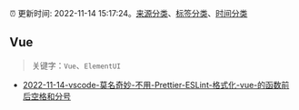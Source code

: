 :alarm_clock: 更新时间: 2022-11-14 15:17:24。[来源分类](../README.md)、[标签分类](../TAGS.md)、[时间分类](../TIMELINE.md)

## Vue


> 关键字：`Vue`、`ElementUI`



- [2022-11-14-vscode-莫名奇妙-不用-Prettier-ESLint-格式化-vue-的函数前后空格和分号](https://www.v2ex.com/t/895227) 